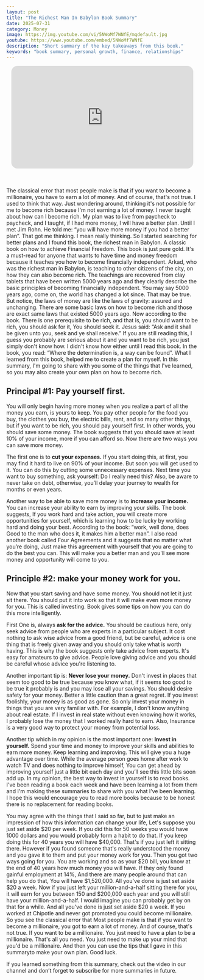 ```yaml
---
layout: post
title: "The Richest Man In Babylon Book Summary"
date: 2025-07-31
category: Money
image: https://img.youtube.com/vi/5NWoMf7WNfE/mqdefault.jpg
youtube: https://www.youtube.com/embed/5NWoMf7WNfE
description: "Short summary of the key takeaways from this book."
keywords: "book summary, personal growth, finance, relationships"
---
```


<div style="display: flex; justify-content: center; margin-bottom: 20px;">
  <div style="aspect-ratio: 16 / 9; width: 95%; max-width: 700px; position: relative;">
    <iframe 
      src="https://www.youtube.com/embed/5NWoMf7WNfE"
      title="YouTube video player"
      allowfullscreen
      frameborder="0"
      style="position: absolute; inset: 0; width: 100%; height: 100%; border-radius: 16px;">
    </iframe>
  </div>
</div>

<div style="height: 15px;"></div>
<!-- ..................................................................... -->


The classical error that most people make is that if you want to become a millionaire, you have to earn a lot of money. And of course, that's not true. I used to think that way. Just wondering around, thinking it's not possible for me to become rich because I'm not earning a lot of money. I never taught about how can I become rich. My plan was to live from paycheck to paycheck, and I taught, if I had more money, I will have a better plan. Until I met Jim Rohn. He told me: “you will have more money if you had a better plan”. That got me thinking. I mean really thinking. So I started searching for better plans and I found this book, the richest man in Babylon. A classic book on how to achieve Financial Freedom. This book is just pure gold. It's a must-read for anyone that wants to have time and money freedom because it teaches you how to become financially independent. Arkad, who was the richest man in Babylon, is teaching to other citizens of the city, on how they can also become rich. The teachings are recovered from clay tablets that have been written 5000 years ago and they clearly describe the basic principles of becoming financially independent. You may say 5000 years ago, come on, the world has changed a lot since. That may be true. But notice, the laws of money are like the laws of gravity: assured and unchanging. There are some basic laws on how to become rich and those are exact same laws that existed 5000 years ago. Now according to the book. There is one prerequisite to be rich, and that is, you should want to be rich, you should ask for it, You should seek it. Jesus said: “Ask and it shall be given unto you, seek and ye shall receive.” If you are still reading this, I guess you probably are serious about it and you want to be rich, you just simply don't know how. I didn't know how either until I read this book. In the book, you read: “Where the determination is, a way can be found”. What I learned from this book, helped me to create a plan for myself. In this summary, I'm going to share with you some of the things that I've learned, so you may also create your own plan on how to become rich.

 

## Principal #1: Pay yourself first. 

You will only begin having more money when you realize a part of all the money you earn, is yours to keep. You pay other people for the food you buy, the clothes you buy, the electric bills, rent, and so many other things, but if you want to be rich, you should pay yourself first. In other words, you should save some money. The book suggests that you should save at least 10% of your income, more if you can afford so. Now there are two ways you can save more money. 

The first one is to **cut your expenses.** If you start doing this, at first, you may find it hard to live on 90% of your income. But soon you will get used to it. You can do this by cutting some unnecessary expenses. Next time you want to buy something, ask yourself: Do I really need this? Also, be aware to never take on debt, otherwise, you’ll delay your journey to wealth for months or even years.

Another way to be able to save more money is to **increase your income.** You can increase your ability to earn by improving your skills. The book suggests, If you work hard and take action, you will create more opportunities for yourself, which is learning how to be lucky by working hard and doing your best. According to the book: “work, well done, does Good to the man who does it, it makes him a better man”. I also read another book called Four Agreements and it suggests that no matter what you’re doing, Just make this agreement with yourself that you are going to do the best you can. This will make you a better man and you'll see more money and opportunity will come to you. 

 

## Principle #2: make your money work for you.

Now that you start saving and have some money. You should not let it just sit there. You should put it into work so that it will make even more money for you. This is called investing. Book gives some tips on how you can do this more intelligently. 

First One is, always **ask for the advice.** You should be cautious here, only seek advice from people who are experts in a particular subject. It cost nothing to ask wise advice from a good friend, but be careful, advice is one thing that is freely given away and you should only take what is worth having. This is why the book suggests only take advice from experts. It's easy for amateurs to give advice. People love giving advice and you should be careful whose advice you're listening to. 

Another important tip is: **Never lose your money.** Don't invest in places that seem too good to be true because you know what,  if it seems too good to be true it probably is and you may lose all your savings. You should desire safety for your money. Better a little caution than a great regret. If you invest foolishly, your money is as good as gone. So only invest your money in things that you are very familiar with. For example, I don't know anything about real estate. If I invest in real state without even knowing how it works, I probably lose the money that I worked really hard to earn. Also, Insurance is a very good way to protect your money from potential loss.

Another tip which in my opinion is the most important one:  **Invest in yourself.** Spend your time and money to improve your skills and abilities to earn more money. Keep learning and improving. This will give you a huge advantage over time. While the average person goes home after work to watch TV and does nothing to improve himself, You can get ahead by improving yourself just a little bit each day and you’ll see this little bits soon add up. In my opinion, the best way to invest in yourself is to read books. I've been reading a book each week and have been learning a lot from them and I'm making these summaries to share with you what I’ve been learning. I hope this would encourage you to read more books because to be honest there is no replacement for reading books.

 

You may agree with the things that I said so far, but to just make an impression of how this information can change your life, Let's suppose you just set aside $20 per week. If you did this for 50 weeks you would have 1000 dollars and you would probably form a habit to do that. If you keep doing this for 40 years you will have $40,000. That's if you just left it sitting there. However if you found someone that's really understood the money and you gave it to them and put your money work for you. Then you got two ways going for you. You are working and so as your $20 bill, you know at the end of 40 years how much money you will have. If they only found gainful employment at 14%, And there are many people around that can help you do that, You will have $1,520,000. All you've done is just set aside $20 a week. Now if you just left your million-and-a-half sitting there for you, it will earn for you between 150 and $200,000 each year and you will still have your million-and-a-half. I would imagine you can probably get by on that for a while. And all you've done is just set aside $20 a week. If you worked at Chipotle and never got promoted you could become millionaire. So you see the classical error that Most people make is that if you want to become a millionaire, you got to earn a lot of money. And of course, that's not true. If you want to be a millionaire. You just need to have a plan to be a millionaire. That's all you need. You just need to make up your mind that you'd be a millionaire. And then you can use the tips that I gave in this summaryto make your own plan. Good luck.

If you learned something from this summary, check out the video in our channel and don’t forget to subscribe for more summaries in future.
